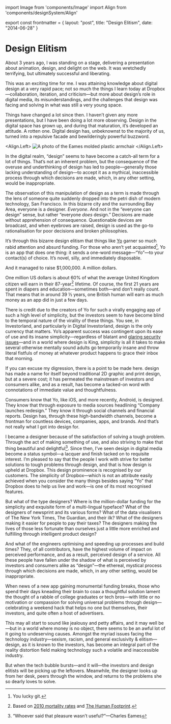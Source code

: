 import Image from 'components/Image'
import Align from 'components/designSystem/Align'

export const frontmatter = {
layout: "post",
title: "Design Elitism",
date: "2014-06-28"
}

# Design Elitism

About 3 years ago, I was standing on a stage, delivering a presentation about
animation, design, and delight on the web. It was wretchedly terrifying, but
ultimately successful and liberating.

This was an exciting time for me. I was attaining knowledge about digital design
at a very rapid pace; not so much the things I learn today at
Dropbox—collaboration, iteration, and criticism—but more about design’s role in
digital media, its misunderstandings, and the challenges that design was facing
and solving in what was still a very young space.

Things have changed a lot since then. I haven’t given any more presentations,
but I have been doing a lot more observing. Design in the digital space has
grown up, and during that maturation, it’s developed an attitude. A rotten one.
Digital design has, unbeknownst to the majority of us, turned into a repulsive
facade and bewilderingly powerful buzzword.

<Align.Left>
<Image
  alt="A photo of the Eames molded plastic armchair"
  src="2014/10/eames-plastic-armchair.png"
  caption="The [Eames molded
  plastic armchair](http://www.vitra.com/en-it/product/eames-plastic-side-chair#)
  is the result of years of refinement, and will last for many years yet as both a
  functional artifact and a timeless design."
/>
</Align.Left>

In the digital realm, “design” seems to have become a catch-all term for a lot
of things. That’s not an inherent problem, but the consequence of the overuse
and underthinking of design has led to people—generally those lacking
understanding of design—to accept it as a mythical, inaccessible process through
which decisions are made, which, in any other setting, would be inappropriate.

The observation of this manipulation of design as a term is made through the
lens of someone quite suddenly dropped into the petri dish of modern technology,
San Francisco. In this bizarre city and the surrounding Bay Area, everyone is a
designer. _Everyone_. And not in the “everyone can design” sense, but rather
“everyone _does_ design.” Decisions are made without apprehension of
consequence. Questionable devices are broadcast, and when eyebrows are raised,
design is used as the go-to rationalisation for poor decisions and broken
philosophies.

It’s through this bizarre design elitism that things like
[Yo](http://www.justyo.co) garner so much rabid attention and absurd funding.
For those who aren’t yet acquainted[^1], Yo is an app that does one thing: it
sends a one-word message—“Yo”—to your contact(s) of choice. It’s novel, silly,
and immediately disposable.

And it managed to raise $1,000,000. A million dollars.

One million US dollars is about 60% of what the average United Kingdom citizen
will earn in their 87-year[^2] lifetime. Of course, the first 21 years are spent
in diapers and education—sometimes both—and don’t really count. That means that
in around 39 ½ years, one British human will earn as much money as an app did in
just a few days.

There is credit due to the creators of Yo for such a virally engaging app of
such a high level of simplicity, but the investors seem to have become blind to
the temporal nature of the virality of these things. You see, in Investorland,
and particularly in Digital Investorland, design is the only currency that
matters. Yo’s apparent success was contingent upon its ease of use and its
insane simplicity—regardless of blatant and [glaring security
issues](http://mashable.com/2014/06/20/yo-gets-hacked/)—and in a world where
design is King, simplicity is all it takes to make several otherwise mentally
sound adults go temporarily insane and throw literal fistfuls of money at
whatever product happens to grace their inbox that morning.

If you can excuse my digression, there is a point to be made here. design has
made a name for itself beyond traditional 2D graphic and print design, but at a
severe cost; it has permeated the mainstream of investors and consumers alike,
and as a result, has become a tacked-on word with connotations of immediate
value and thoughtfulness.

Consumers know that Yo, like iOS, and more recently, Android, is designed. They
know that through exposure to media sources headlining “Company launches
redesign.” They know it through social channels and financial reports. Design
has, through these high-bandwidth channels, become a frontman for countless
devices, companies, apps, and brands. And that’s not really what I got into
design for.

I became a designer because of the satisfaction of solving a tough problem.
Through the act of making something of use, and also striving to make that thing
beautiful and delightful[^3]. Since then, I’ve seen design in digital media
become a status symbol—a lacquer and finish tacked on to requisite interest. I’m
pleased to say that the people I work with strive for better solutions to tough
problems through design, and that is how design is upheld at Dropbox. This
design prominence is recognised by our customers. The simplicity of
Dropbox—which is not an attribute easily achieved when you consider the many
things besides saying “Yo” that Dropbox does to help us live and work—is one of
its most recognised features.

But what of the type designers? Where is the million-dollar funding for the
simplicity and exquisite form of a multi-lingual typeface? What of the designers
of newsprint and its various forms? What of the data visualisers of The New York
Times, The Guardian, and their ilk? What of the designers making it easier for
people to pay their taxes? The designers making the lives of those less
fortunate than ourselves just a little more enriched and fulfilling through
intelligent product design?

And what of the engineers optimising and speeding up processes and build times?
They, of all contributors, have the highest volume of impact on perceived
performance, and as a result, perceived design of a service. All these people
have fallen under the shadow of what is perceived by investors and consumers
alike as “design”—the ethereal, mystical process through which decisions are
made, which, in any other setting, would be inappropriate.

When news of a new app gaining monumental funding breaks, those who spend their
days kneading their brain to coax a thoughtful solution lament the thought of a
rabble of college graduates or tech bros—with little or no motivation or
compassion for solving universal problems through design—celebrating a weekend
hack that helps no one but themselves, their investors, and quite often a host
of advertisers.

This may all start to sound like jealousy and petty affairs, and it may well
be—but in a world where money is no object, there seems to be an awful lot of it
going to undeserving causes. Amongst the myriad issues facing the technology
industry—sexism, racism, and general exclusivity & elitism—design, as it is
known to the investors, has become an integral part of the reality distortion
field making technology such a volatile and inaccessible industry.

But when the tech bubble bursts—and it will—the investors and design elitists
will be picking up the leftovers. Meanwhile, the designer looks up from her
desk, peers through the window, and returns to the problems she so dearly loves
to solve.

[^1]: You lucky git.
[^2]: Based on [2010 mortality rates](http://www.ons.gov.uk/ons/rel/mortality-ageing/mortality-in-england-and-wales/average-life-span/rpt-average-life-span.html) and [The Human Footprint](http://www.snagfilms.com/films/title/human_footprint).
[^3]: “Whoever said that pleasure wasn’t useful?”—Charles Eames
